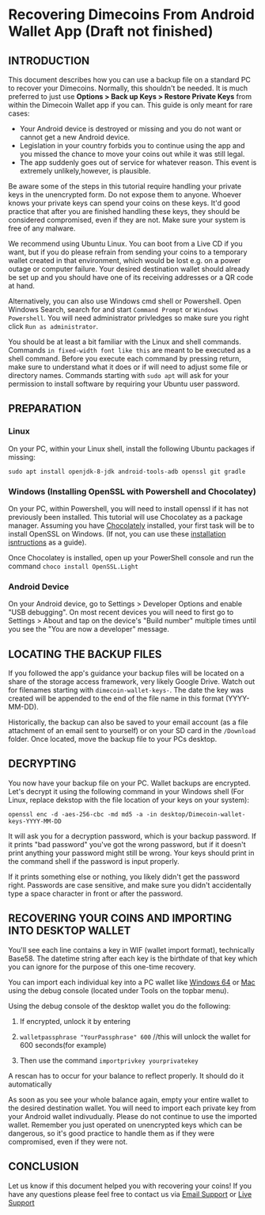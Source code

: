 Recovering Dimecoins From Android Wallet App (Draft not finished)
===================

## INTRODUCTION

This document describes how you can use a backup file on a standard PC to recover your Dimecoins. Normally, this shouldn't be needed. It is much preferred to 
just use **Options > Back up Keys > Restore Private Keys** from within the Dimecoin Wallet app if you can. This guide is only meant for rare cases:

- Your Android device is destroyed or missing and you do not want or cannot get a new Android device.
- Legislation in your country forbids you to continue using the app and you missed the chance to move your coins out while it was still legal.
- The app suddenly goes out of service for whatever reason. This event is extremely unlikely,however, is plausible.

Be aware some of the steps in this tutorial require handling your private keys in the unencrypted form. Do not expose them to anyone. Whoever knows your private keys can spend your coins on these keys. It'd good practice that after you are finished handling these keys, they should be considered compromised, even if they are not. Make sure your system is free of any malware.

We recommend using Ubuntu Linux. You can boot from a Live CD if you want, but if you do please refrain from sending your coins to a temporary wallet created in that environment, which would be lost e.g. on a power outage or computer failure. Your desired destination wallet should already be set up and you should have one of its receiving addresses or a QR code at hand.

Alternatively, you can also use Windows cmd shell or Powershell. Open Windows Search, search for and start `Command Prompt` or `Windows Powershell`. You will need administrator privledges so make sure you right click `Run as administrator`.

You should be at least a bit familiar with the Linux and shell commands. Commands `in fixed-width font like this` are meant to be executed as a shell command. Before you execute each command by pressing return, make sure to understand what it does or if will need to adjust some file or directory names. Commands starting with `sudo apt` will ask for your permission to install software by requiring your Ubuntu user password.

## PREPARATION

### Linux

On your PC, within your Linux shell, install the following Ubuntu packages if missing:

    sudo apt install openjdk-8-jdk android-tools-adb openssl git gradle

### Windows (Installing OpenSSL with Powershell and Chocolatey)

On your PC, within Powershell, you will need to install openssl if it has not previously been installed. This tutorial will use Chocolatey as a package manager. Assuming you have [Chocolately](https://chocolatey.org/) installed, your first task will be to install OpenSSL on Windows. (If not, you can use these [installation isntructions](https://chocolatey.org/install) as a guide). 

Once Chocolatey is installed, open up your PowerShell console and run the command `choco install OpenSSL.Light`

### Android Device

On your Android device, go to Settings > Developer Options and enable "USB debugging". On most recent devices you will need to first go to Settings > About and tap on the device's "Build number" multiple times until you see the "You are now a developer" message.

## LOCATING THE BACKUP FILES

If you followed the app's guidance your backup files will be located on a share of the storage access framework, very likely Google Drive. Watch out for filenames starting with `dimecoin-wallet-keys-`. The date the key was created will be appended to the end of the file name in this format (YYYY-MM-DD).

Historically, the backup can also be saved to your email account (as a file attachment of an email sent to yourself) or on your SD card in the `/Download` folder. Once located, move the backup file to your PCs desktop.

## DECRYPTING

You now have your backup file on your PC. Wallet backups are encrypted. Let's decrypt it using the following command in your Windows shell (For Linux, replace dekstop with the file location of your keys on your system):

    openssl enc -d -aes-256-cbc -md md5 -a -in desktop/Dimecoin-wallet-keys-YYYY-MM-DD 
    
It will ask you for a decryption password, which is your backup password. If it prints
"bad password" you've got the wrong password, but if it doesn't print anything your password might
still be wrong. Your keys should print in the command shell if the password is input properly.

If it prints something else or nothing, you likely didn't get the password right. Passwords are case sensitive, and make sure you didn't accidentally type a space character in front or after the password.

## RECOVERING YOUR COINS AND IMPORTING INTO DESKTOP WALLET

You'll see each line contains a key in WIF (wallet import format), technically Base58. The datetime string after each key is the birthdate of that key which you can ignore for the purpose of this one-time recovery.

You can import each individual key into a PC wallet like [Windows 64](https://github.com/dime-coin/dimecoin/releases/download/1.10.0.1/dimecoin-1.10.0.1-win64-setup.exe)
or [Mac](https://github.com/dime-coin/dimecoin/releases/download/1.10.0.1/dimecoin-1.10.0.1-MacOSX.zip) using the debug console (located under Tools on the topbar menu).

Using the debug console of the desktop wallet you do the following:

   1. If encrypted, unlock it by entering 

   2. `walletpassphrase "YourPassphrase" 600`
      //this will unlock the wallet for 600 seconds(for example)
      
   3. Then use the command `importprivkey yourprivatekey`

A rescan has to occur for your balance to reflect properly. It should do it automatically 

As soon as you see your whole balance again, empty your entire wallet to the desired destination wallet. You will need to import each private key from your Android wallet indivudually. Please do not continue to use the imported wallet. Remember you just operated on unencrypted keys which can be dangerous, so it's good practice to handle them as if they were compromised, even if they were not.

## CONCLUSION

Let us know if this document helped you with recovering your coins! If you have any questions please feel free to contact us via [Email Support](mailto:developer@dimecoinnetwork.com) or [Live Support](t.me/dimeofficialsupport)
